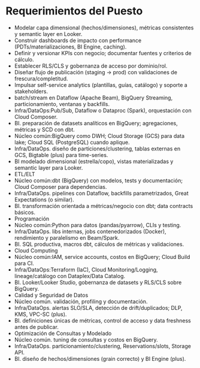 # Requerimientos del Puesto

- Modelar capa dimensional (hechos/dimensiones), métricas consistentes y semantic layer en Looker.
- Construir dashboards de impacto con performance (PDTs/materializaciones, BI Engine, caching).
- Definir y versionar KPIs con negocio; documentar fuentes y criterios de cálculo.
- Establecer RLS/CLS y gobernanza de acceso por dominio/rol.
- Diseñar flujo de publicación (staging → prod) con validaciones de frescura/completitud.
- Impulsar self-service analytics (plantillas, guías, catálogo) y soporte a stakeholders.
- batch/stream en Dataflow (Apache Beam), BigQuery Streaming, particionamiento, ventanas y backfills.
- Infra/DataOps:Pub/Sub, Dataflow o Dataproc (Spark), orquestación con Cloud Composer.
- BI. preparación de datasets analíticos en BigQuery; agregaciones, métricas y SCD con dbt.
- Núcleo común:BigQuery como DWH; Cloud Storage (GCS) para data lake; Cloud SQL (PostgreSQL) cuando aplique.
- Infra/DataOps. diseño de particiones/clustering, tablas externas en GCS, Bigtable (plus) para time-series.
- BI modelado dimensional (estrella/copo), vistas materializadas y semantic layer para Looker.
- ETL/ELT
- Núcleo común:dbt (BigQuery) con modelos, tests y documentación; Cloud Composer para dependencias.
- Infra/DataOps. pipelines con Dataflow, backfills parametrizados, Great Expectations (o similar).
- BI. transformación orientada a métricas/negocio con dbt; data contracts básicos.
- Programación
- Núcleo común:Python para datos (pandas/pyarrow), CLIs y testing.
- Infra/DataOps. libs internas, jobs contenedorizados (Docker), rendimiento y paralelismo en Beam/Spark.
- BI. SQL productiva, macros dbt, cálculos de métricas y validaciones.
- Cloud Computing
- Núcleo común:IAM, service accounts, costos en BigQuery; Cloud Build para CI.
- Infra/DataOps:Terraform (IaC), Cloud Monitoring/Logging, lineage/catálogo con Dataplex/Data Catalog.
- BI. Looker/Looker Studio, gobernanza de datasets y RLS/CLS sobre BigQuery.
- Calidad y Seguridad de Datos
- Núcleo común. validación, profiling y documentación.
- Infra/DataOps. alertas SLO/SLA, detección de drift/duplicados; DLP, KMS, VPC-SC (plus).
- BI. definiciones únicas de métricas, control de acceso y data freshness antes de publicar.
- Optimización de Consultas y Modelado
- Núcleo común. tuning de consultas y costos en BigQuery.
- Infra/DataOps. particionamiento/clustering, Reservations/slots, Storage API.
- BI. diseño de hechos/dimensiones (grain correcto) y BI Engine (plus).

